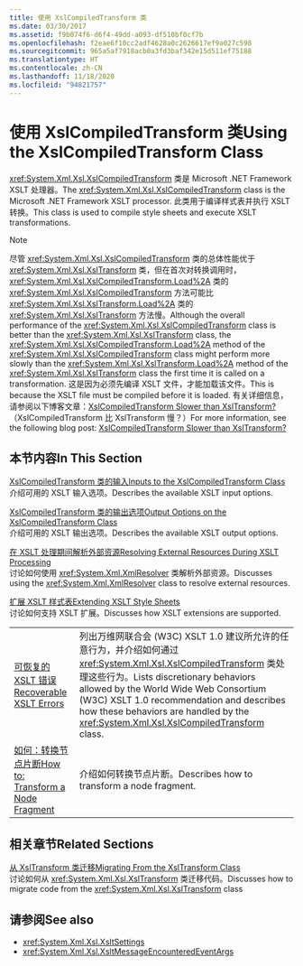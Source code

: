```yaml
---
title: 使用 XslCompiledTransform 类
ms.date: 03/30/2017
ms.assetid: f9b074f6-d6f4-49dd-a093-df510bf0cf7b
ms.openlocfilehash: f2eae6f10cc2adf4628a0c2626617ef9a027c598
ms.sourcegitcommit: 965a5af7918acb0a3fd3baf342e15d511ef75188
ms.translationtype: HT
ms.contentlocale: zh-CN
ms.lasthandoff: 11/18/2020
ms.locfileid: "94821757"
---
```

# <a name="using-the-xslcompiledtransform-class"></a><span data-ttu-id="c446d-102">使用 XslCompiledTransform 类</span><span class="sxs-lookup"><span data-stu-id="c446d-102">Using the XslCompiledTransform Class</span></span>
<span data-ttu-id="c446d-103"><xref:System.Xml.Xsl.XslCompiledTransform> 类是 Microsoft .NET Framework XSLT 处理器。</span><span class="sxs-lookup"><span data-stu-id="c446d-103">The <xref:System.Xml.Xsl.XslCompiledTransform> class is the Microsoft .NET Framework XSLT processor.</span></span> <span data-ttu-id="c446d-104">此类用于编译样式表并执行 XSLT 转换。</span><span class="sxs-lookup"><span data-stu-id="c446d-104">This class is used to compile style sheets and execute XSLT transformations.</span></span>  
  
> [!NOTE]
> <span data-ttu-id="c446d-105">尽管 <xref:System.Xml.Xsl.XslCompiledTransform> 类的总体性能优于 <xref:System.Xml.Xsl.XslTransform> 类，但在首次对转换调用时，<xref:System.Xml.Xsl.XslCompiledTransform.Load%2A> 类的 <xref:System.Xml.Xsl.XslCompiledTransform> 方法可能比 <xref:System.Xml.Xsl.XslTransform.Load%2A> 类的 <xref:System.Xml.Xsl.XslTransform> 方法慢。</span><span class="sxs-lookup"><span data-stu-id="c446d-105">Although the overall performance of the <xref:System.Xml.Xsl.XslCompiledTransform> class is better than the <xref:System.Xml.Xsl.XslTransform> class, the <xref:System.Xml.Xsl.XslCompiledTransform.Load%2A> method of the <xref:System.Xml.Xsl.XslCompiledTransform> class might perform more slowly than the <xref:System.Xml.Xsl.XslTransform.Load%2A> method of the <xref:System.Xml.Xsl.XslTransform> class the first time it is called on a transformation.</span></span> <span data-ttu-id="c446d-106">这是因为必须先编译 XSLT 文件，才能加载该文件。</span><span class="sxs-lookup"><span data-stu-id="c446d-106">This is because the XSLT file must be compiled before it is loaded.</span></span> <span data-ttu-id="c446d-107">有关详细信息，请参阅以下博客文章：[XslCompiledTransform Slower than XslTransform?](/archive/blogs/antosha/xslcompiledtransform-slower-than-xsltransform)（XslCompiledTransform 比 XslTransform 慢？）</span><span class="sxs-lookup"><span data-stu-id="c446d-107">For more information, see the following blog post: [XslCompiledTransform Slower than XslTransform?](/archive/blogs/antosha/xslcompiledtransform-slower-than-xsltransform)</span></span>  
  
## <a name="in-this-section"></a><span data-ttu-id="c446d-108">本节内容</span><span class="sxs-lookup"><span data-stu-id="c446d-108">In This Section</span></span>  
 [<span data-ttu-id="c446d-109">XslCompiledTransform 类的输入</span><span class="sxs-lookup"><span data-stu-id="c446d-109">Inputs to the XslCompiledTransform Class</span></span>](inputs-to-the-xslcompiledtransform-class.md)  
 <span data-ttu-id="c446d-110">介绍可用的 XSLT 输入选项。</span><span class="sxs-lookup"><span data-stu-id="c446d-110">Describes the available XSLT input options.</span></span>  
  
 [<span data-ttu-id="c446d-111">XslCompiledTransform 类的输出选项</span><span class="sxs-lookup"><span data-stu-id="c446d-111">Output Options on the XslCompiledTransform Class</span></span>](output-options-on-the-xslcompiledtransform-class.md)  
 <span data-ttu-id="c446d-112">介绍可用的 XSLT 输出选项。</span><span class="sxs-lookup"><span data-stu-id="c446d-112">Describes the available XSLT output options.</span></span>  
  
 [<span data-ttu-id="c446d-113">在 XSLT 处理期间解析外部资源</span><span class="sxs-lookup"><span data-stu-id="c446d-113">Resolving External Resources During XSLT Processing</span></span>](resolving-external-resources-during-xslt-processing.md)  
 <span data-ttu-id="c446d-114">讨论如何使用 <xref:System.Xml.XmlResolver> 类解析外部资源。</span><span class="sxs-lookup"><span data-stu-id="c446d-114">Discusses using the <xref:System.Xml.XmlResolver> class to resolve external resources.</span></span>  
  
 [<span data-ttu-id="c446d-115">扩展 XSLT 样式表</span><span class="sxs-lookup"><span data-stu-id="c446d-115">Extending XSLT Style Sheets</span></span>](extending-xslt-style-sheets.md)  
 <span data-ttu-id="c446d-116">讨论如何支持 XSLT 扩展。</span><span class="sxs-lookup"><span data-stu-id="c446d-116">Discusses how XSLT extensions are supported.</span></span>  
  
|||  
|-|-|  
|[<span data-ttu-id="c446d-117">可恢复的 XSLT 错误</span><span class="sxs-lookup"><span data-stu-id="c446d-117">Recoverable XSLT Errors</span></span>](recoverable-xslt-errors.md)|<span data-ttu-id="c446d-118">列出万维网联合会 (W3C) XSLT 1.0 建议所允许的任意行为，并介绍如何通过 <xref:System.Xml.Xsl.XslCompiledTransform> 类处理这些行为。</span><span class="sxs-lookup"><span data-stu-id="c446d-118">Lists discretionary behaviors allowed by the World Wide Web Consortium (W3C) XSLT 1.0 recommendation and describes how these behaviors are handled by the <xref:System.Xml.Xsl.XslCompiledTransform> class.</span></span>|  
|[<span data-ttu-id="c446d-119">如何：转换节点片断</span><span class="sxs-lookup"><span data-stu-id="c446d-119">How to: Transform a Node Fragment</span></span>](how-to-transform-a-node-fragment.md)|<span data-ttu-id="c446d-120">介绍如何转换节点片断。</span><span class="sxs-lookup"><span data-stu-id="c446d-120">Describes how to transform a node fragment.</span></span>|  
  
## <a name="related-sections"></a><span data-ttu-id="c446d-121">相关章节</span><span class="sxs-lookup"><span data-stu-id="c446d-121">Related Sections</span></span>  
 [<span data-ttu-id="c446d-122">从 XslTransform 类迁移</span><span class="sxs-lookup"><span data-stu-id="c446d-122">Migrating From the XslTransform Class</span></span>](migrating-from-the-xsltransform-class.md)  
 <span data-ttu-id="c446d-123">讨论如何从 <xref:System.Xml.Xsl.XslTransform> 类迁移代码。</span><span class="sxs-lookup"><span data-stu-id="c446d-123">Discusses how to migrate code from the <xref:System.Xml.Xsl.XslTransform> class</span></span>  
  
## <a name="see-also"></a><span data-ttu-id="c446d-124">请参阅</span><span class="sxs-lookup"><span data-stu-id="c446d-124">See also</span></span>

- <xref:System.Xml.Xsl.XsltSettings>
- <xref:System.Xml.Xsl.XsltMessageEncounteredEventArgs>
